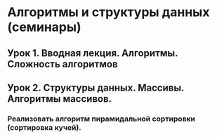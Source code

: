 # Алгоритмы и структуры данных (семинары)

## Урок 1. Вводная лекция. Алгоритмы. Сложность алгоритмов

## Урок 2. Структуры данных. Массивы. Алгоритмы массивов.

### **Реализовать алгоритм пирамидальной сортировки (сортировка кучей).**
```
```